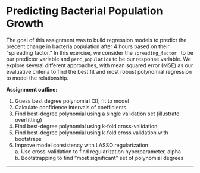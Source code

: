 # Predicting Bacterial Population Growth

The goal of this assignment was to build regression models to predict the precent change in bacteria population after 4 hours based on their “spreading factor.” In this exercise, we consider the `spreading_factor ` to be our predictor variable and `perc_population` to be our response variable. We explore several different approaches, with mean squared error (MSE) as our evaluative criteria to find the best fit and most robust polynomial regression to model the relationship.

**Assignment outline:**
1. Guess best degree polynomial (3), fit to model
2. Calculate confidence intervals of coefficients
3. Find best-degree polynomial using a single validation set (illustrate overfitting)
4. Find best-degree polynomial using k-fold cross-validation
5. Find best-degree polynomial using k-fold cross validation with bootstraps
6. Improve model consistency with LASSO regularization <br />
     a. Use cross-validation to find regularization hyperparameter, alpha <br />
     b. Bootstrapping to find “most significant” set of polynomial degrees

---
